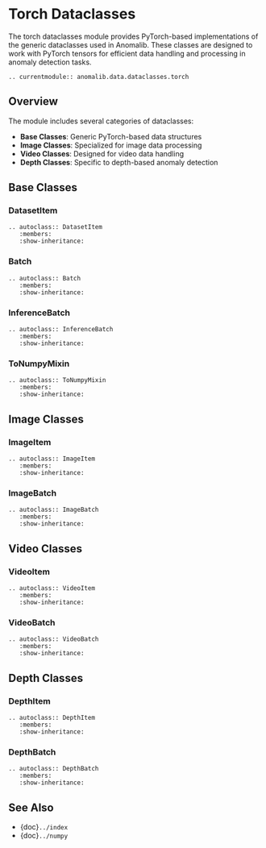 # Torch Dataclasses

The torch dataclasses module provides PyTorch-based implementations of the generic dataclasses used in Anomalib. These classes are designed to work with PyTorch tensors for efficient data handling and processing in anomaly detection tasks.

```{eval-rst}
.. currentmodule:: anomalib.data.dataclasses.torch
```

## Overview

The module includes several categories of dataclasses:

- **Base Classes**: Generic PyTorch-based data structures
- **Image Classes**: Specialized for image data processing
- **Video Classes**: Designed for video data handling
- **Depth Classes**: Specific to depth-based anomaly detection

## Base Classes

### DatasetItem

```{eval-rst}
.. autoclass:: DatasetItem
   :members:
   :show-inheritance:
```

### Batch

```{eval-rst}
.. autoclass:: Batch
   :members:
   :show-inheritance:
```

### InferenceBatch

```{eval-rst}
.. autoclass:: InferenceBatch
   :members:
   :show-inheritance:
```

### ToNumpyMixin

```{eval-rst}
.. autoclass:: ToNumpyMixin
   :members:
   :show-inheritance:
```

## Image Classes

### ImageItem

```{eval-rst}
.. autoclass:: ImageItem
   :members:
   :show-inheritance:
```

### ImageBatch

```{eval-rst}
.. autoclass:: ImageBatch
   :members:
   :show-inheritance:
```

## Video Classes

### VideoItem

```{eval-rst}
.. autoclass:: VideoItem
   :members:
   :show-inheritance:
```

### VideoBatch

```{eval-rst}
.. autoclass:: VideoBatch
   :members:
   :show-inheritance:
```

## Depth Classes

### DepthItem

```{eval-rst}
.. autoclass:: DepthItem
   :members:
   :show-inheritance:
```

### DepthBatch

```{eval-rst}
.. autoclass:: DepthBatch
   :members:
   :show-inheritance:
```

## See Also

- {doc}`../index`
- {doc}`../numpy`

